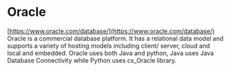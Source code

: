 # Oracle 
[https://www.oracle.com/database/](https://www.oracle.com/database/)      
 Oracle is a commercial database platform. It has a relational data model and supports a variety of hosting models including client/ server, cloud and local and embedded. Oracle uses both Java and python, Java uses Java Database Connectivity while Python uses cx_Oracle library. 